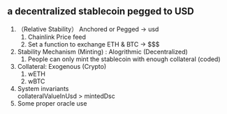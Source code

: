 ## a decentralized stablecoin pegged to USD
1. （Relative Stability） Anchored or Pegged -> usd
    1. Chainlink Price feed
    2. Set a function to exchange ETH & BTC -> $$$
2.  Stability Mechanism (Minting) : Alogrithmic (Decentralized)
    1. People can only mint the stablecoin with enough collateral (coded)
3.  Collateral: Exogenous (Crypto)
    1. wETH
    2. wBTC
4.  System invariants  
    collateralValueInUsd > mintedDsc
5.  Some proper oracle use
        
